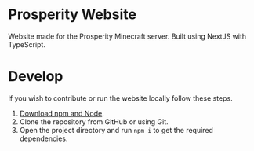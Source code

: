 # Prosperity Website

Website made for the Prosperity Minecraft server. Built using NextJS with TypeScript.

# Develop

If you wish to contribute or run the website locally follow these steps.

1. [Download npm and Node](https://nodejs.org/en/).
2. Clone the repository from GitHub or using Git.
3. Open the project directory and run `npm i` to get the required dependencies.
